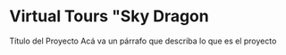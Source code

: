 
# Virtual Tours "Sky Dragon
Título del Proyecto
Acá va un párrafo que describa lo que es el proyecto
